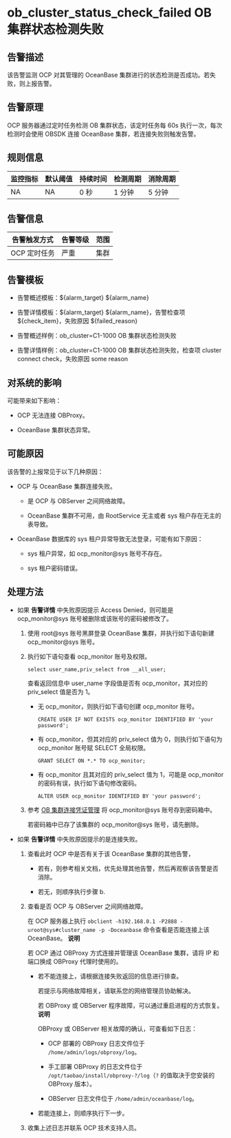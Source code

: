 ob_cluster_status_check_failed OB 集群状态检测失败 
================================================================



**告警描述** 
-----------------------------

该告警监测 OCP 对其管理的 OceanBase 集群进行的状态检测是否成功。若失败，则上报告警。

告警原理 
-------------------------

OCP 服务器通过定时任务检测 OB 集群状态，该定时任务每 60s 执行一次，每次检测时会使用 OBSDK 连接 OceanBase 集群，若连接失败则触发告警。

**规则信息** 
-----------------------------



| 监控指标 | 默认阈值 | 持续时间 | 检测周期 | 消除周期 |
|------|------|------|------|------|
| NA   | NA   | 0 秒  | 1 分钟 | 5 分钟 |



告警信息 
-------------------------



|  告警触发方式  | 告警等级 | 范围 |
|----------|------|----|
| OCP 定时任务 | 严重   | 集群 |



**告警模板** 
-----------------------------

* 告警概述模板：${alarm_target} ${alarm_name}

  

* 告警详情模板：${alarm_target} ${alarm_name}，告警检查项 ${check_item}，失败原因 ${failed_reason}

  

* 告警概述样例：ob_cluster=C1-1000 OB 集群状态检测失败

  

* 告警详情样例：ob_cluster=C1-1000 OB 集群状态检测失败，检查项 cluster connect check，失败原因 some reason

  




**对系统的影响** 
-------------------------------

可能带来如下影响：

* OCP 无法连接 OBProxy。

  

* OceanBase 集群状态异常。

  




**可能原因** 
-----------------------------

该告警的上报常见于以下几种原因：

* OCP 与 OceanBase 集群连接失败。

  * 是 OCP 与 OBServer 之间网络故障。

    
  
  * OceanBase 集群不可用，由 RootService 无主或者 sys 租户存在无主的表导致。

    
  

  

* OceanBase 数据库的 sys 租户异常导致无法登录，可能有如下原因：

  * sys 租户异常，如 ocp_monitor@sys 账号不存在。

    
  
  * sys 租户密码错误。

    
  

  




**处理方法** 
-----------------------------

* 如果 **告警详情** 中失败原因提示 Access Denied，则可能是 ocp_monitor@sys 账号被删除或该账号的密码被修改了。

  1. 使用 root@sys 账号黑屏登录 OceanBase 集群，并执行如下语句新建 ocp_monitor@sys 账号。

     
  
  2. 执行如下语句查看 ocp_monitor 账号及权限。

     ```unknow
     select user_name,priv_select from __all_user; 
     ```

     

     查看返回信息中 user_name 字段值是否有 ocp_monitor，其对应的 priv_select 值是否为 1。
     * 无 ocp_monitor，则执行如下语句创建 ocp_monitor 账号。

       `CREATE USER IF NOT EXISTS ocp_monitor IDENTIFIED BY 'your password';`
       
     
     * 有 ocp_monitor，但其对应的 priv_select 值为 0，则执行如下语句为 ocp_monitor 账号赋 SELECT 全局权限。

       `GRANT SELECT ON *.* TO ocp_monitor;`
       
     
     * 有 ocp_monitor 且其对应的 priv_select 值为 1，可能是 ocp_monitor 的密码有误，执行如下语句修改密码。

       `ALTER USER ocp_monitor IDENTIFIED BY 'your password';`
       
     

     
  
  3. 参考 [OB 集群连接凭证管理](../../3.ob-cloud-platform/3.userguide-features/8.user-center/4.password-box/1.ob-cluster-connection-credential-management.md) 将 ocp_monitor@sys 账号存到密码箱中。

     若密码箱中已存了该集群的 ocp_monitor@sys 账号，请先删除。
     
  

  




<!-- -->

* 如果 **告警详情** 中失败原因提示的是连接失败。

  1. 查看此时 OCP 中是否有关于该 OceanBase 集群的其他告警，

     * 若有，则参考相关文档，优先处理其他告警，然后再观察该告警是否消除。

       
     
     * 若无，则顺序执行步骤 b.

       
     

     
  
  2. 查看是否 OCP 与 OBServer 之间网络故障。

     在 OCP 服务器上执行 `obclient -h192.168.0.1 -P2888 -uroot@sys#cluster_name -p -Doceanbase` 命令查看是否能连接上该 OceanBase。
     **说明**

     

     若 OCP 通过 OBProxy 方式连接并管理该 OceanBase 集群，请将 IP 和端口换成 OBProxy 代理时使用的。
     * 若不能连接上，请根据连接失败返回的信息进行排查。

       若提示与网络故障相关，请联系您的网络管理员协助解决。

       若 OBProxy 或 OBServer 程序故障，可以通过重启进程的方式恢复。
       **说明**

       

       OBProxy 或 OBServer 相关故障的确认，可查看如下日志：
       * OCP 部署的 OBProxy 日志文件位于 `/home/admin/logs/obproxy/log`。

         
       
       * 手工部署 OBProxy 的日志文件位于 `/opt/taobao/install/obproxy-?/log`（`?` 的值取决于您安装的 OBProxy 版本）。

         
       
       * OBServer 日志文件位于 `/home/admin/oceanbase/log`。

         
       

       
       
     
     * 若能连接上，则顺序执行下一步。

       
     

     
  
  3. 收集上述日志并联系 OCP 技术支持人员。

     
  

  






